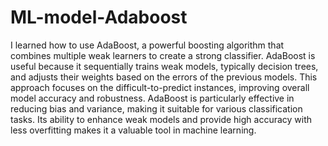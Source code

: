 # ML-model-Adaboost
I learned how to use AdaBoost, a powerful boosting algorithm that combines multiple weak learners to create a strong classifier. AdaBoost is useful because it sequentially trains weak models, typically decision trees, and adjusts their weights based on the errors of the previous models. This approach focuses on the difficult-to-predict instances, improving overall model accuracy and robustness. AdaBoost is particularly effective in reducing bias and variance, making it suitable for various classification tasks. Its ability to enhance weak models and provide high accuracy with less overfitting makes it a valuable tool in machine learning.
